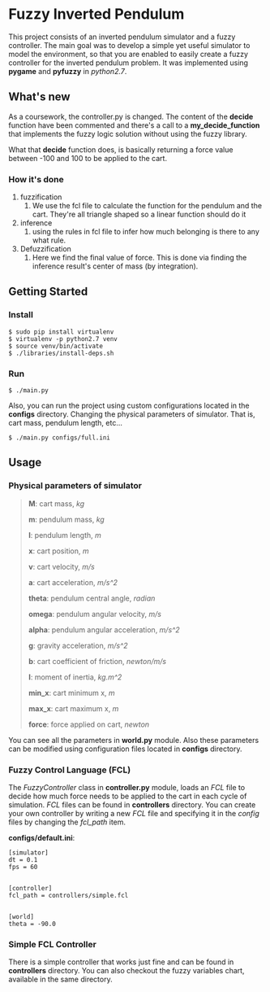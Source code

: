 # Fuzzy Inverted Pendulum

This project consists of an inverted pendulum simulator and a fuzzy controller. The main goal was to develop a simple yet useful simulator to model the environment, so that you are enabled to easily create a fuzzy controller for the inverted pendulum problem.
It was implemented using **pygame** and **pyfuzzy** in *python2.7*.

## What's new
As a coursework, the controller.py is changed. The content of the **decide** function have been commented and there's a
call to a **my_decide_function** that implements the fuzzy logic solution without using the fuzzy library.

What that **decide** function does, is basically returning a force value between -100 and 100 to be applied to the cart.

### How it's done

1. fuzzification
   1. We use the fcl file to calculate the function for the pendulum and the cart. They're all triangle shaped so a linear function should do it
2. inference
   1. using the rules in fcl file to infer how much belonging is there to any what rule.
3. Defuzzification
   1. Here we find the final value of force. This is done via finding the inference result's center of mass (by integration).

## Getting Started


### Install

    $ sudo pip install virtualenv
    $ virtualenv -p python2.7 venv
    $ source venv/bin/activate
    $ ./libraries/install-deps.sh

### Run

    $ ./main.py

Also, you can run the project using custom configurations located in the **configs** directory.
Changing the physical parameters of simulator. That is, cart mass, pendulum length, etc...

	$ ./main.py configs/full.ini


## Usage


### Physical parameters of simulator

> **M**: cart mass, *kg*
> 
> **m**: pendulum mass, *kg*
> 
> **l**: pendulum length, *m*
> 
> **x**: cart position, *m*
> 
> **v**: cart velocity, *m/s*
> 
> **a**: cart acceleration, *m/s^2*
> 
> **theta**: pendulum central angle, *radian*
> 
> **omega**: pendulum angular velocity, *m/s*
> 
> **alpha**: pendulum angular acceleration, *m/s^2*
> 
> **g**: gravity acceleration, *m/s^2*
> 
> **b**: cart coefficient of friction, *newton/m/s*
> 
> **I**: moment of inertia, *kg.m^2*
> 
> **min_x**: cart minimum x, *m*
> 
> **max_x**: cart maximum x, *m*
> 
> **force**: force applied on cart, *newton*

You can see all the parameters in **world.py** module.
Also these parameters can be modified using configuration files located in **configs** directory.

### Fuzzy Control Language (FCL)
The *FuzzyController* class in **controller.py** module, loads an *FCL* file to decide how much force needs to be applied to the cart in each cycle of simulation.
*FCL* files can be found in **controllers** directory. You can create your own controller by writing a new *FCL* file and specifying it in the *config* files by changing the *fcl_path* item.

**configs/default.ini**:

	[simulator]
	dt = 0.1
	fps = 60


	[controller]
	fcl_path = controllers/simple.fcl


	[world]
	theta = -90.0

### Simple FCL Controller

There is a simple controller that works just fine and can be found in **controllers** directory. You can also checkout
the fuzzy variables chart, available in the same directory.
